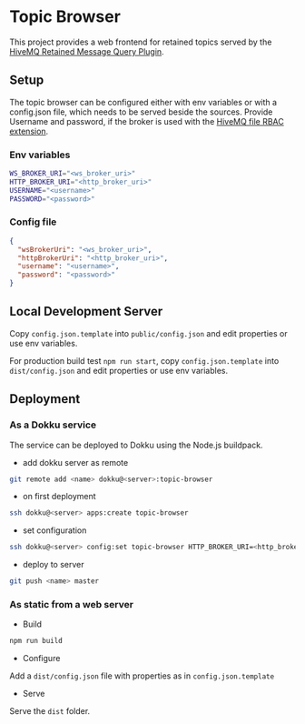 # Topic Browser

This project provides a web frontend for retained topics served by the [HiveMQ Retained Message Query Plugin](https://github.com/artcom/hivemq-retained-message-query-plugin).

## Setup

The topic browser can be configured either with env variables or with a config.json file, which needs to be served beside the sources. Provide Username and password, if the broker is used with the [HiveMQ file RBAC extension](https://www.hivemq.com/extension/file-rbac-extension/).

### Env variables

```bash
WS_BROKER_URI="<ws_broker_uri>"
HTTP_BROKER_URI="<http_broker_uri>"
USERNAME="<username>"
PASSWORD="<password>"
```

### Config file

```json
{
  "wsBrokerUri": "<ws_broker_uri>",
  "httpBrokerUri": "<http_broker_uri>",
  "username": "<username>",
  "password": "<password>"
}
```

## Local Development Server

Copy `config.json.template` into `public/config.json` and edit properties or use env variables.

For production build test `npm run start`, copy `config.json.template` into `dist/config.json` and edit properties or use env variables.

## Deployment

### As a Dokku service

The service can be deployed to Dokku using the Node.js buildpack.

- add dokku server as remote
```bash
git remote add <name> dokku@<server>:topic-browser
```

- on first deployment
```bash
ssh dokku@<server> apps:create topic-browser
```

- set configuration
```bash
ssh dokku@<server> config:set topic-browser HTTP_BROKER_URI=<http_broker_uri> WS_BROKER_URI=<ws_broker_uri>
```

- deploy to server
```bash
git push <name> master
```

### As static from a web server

- Build
```bash
npm run build
```

- Configure

Add a `dist/config.json` file with properties as in `config.json.template`

- Serve

Serve the `dist` folder.
